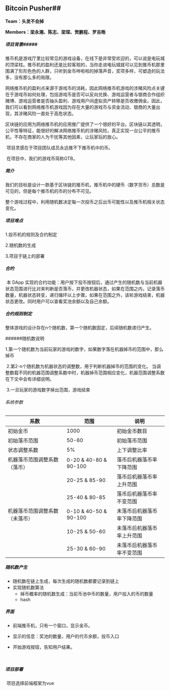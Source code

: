 

## Bitcoin Pusher##  

**Team：头发不会掉**

**Members：梁永潮、陈志、梁琛、贺鹏程、罗吉皓**

##### 项目背景#####

​	推币机是游戏厅里比较常见的游戏设备，在线下是非常受欢迎的，可以说是电玩城的顶梁柱。推币机的盈利还是比较客观的，当你走进电玩城就可以见到推币机那里围满了形形色色的人群，只听到金币哗啦啦的掉落声音，奖项多样，可塑造的玩法多，没有那么多的局限。

​	网络推币机的盈利点来源于游戏币的消耗，因此网络推币机游戏的涉赌风险点关键在于游戏币如何处理，包括游戏币是否可以反向兑换、游戏运营者与银商合作组织赌博、游戏运营者是否抽头盈利、游戏用户间虚拟资产转移是否收缴佣金。因此，我们可以看到网络推币机游戏因为存在大量的游戏币与资金流动、银商的大量出现，其涉赌风险一直处于高危状态。

​	区块链的应用为网络推币机的应用推广提供了一个很好的平台。区块链以其透明，公平性等特征，能很好的解决网络推币机的涉赌风险，真正实现一台公平的推币机，不存在商家的人为干扰等其他因素，让玩家玩的放心。

​	项目灵感在于项目团队成员永远推不下推币机中的币。

​	在项目中，我们的游戏币简称GTB。

##### 简介

​	我们的目标是设计一款基于区块链的推币机，推币机中的硬币（数字货币）总数是可见的，但是每个推币机的币的分布不可见。

​	整个游戏过程中，利用随机数决定每一次投币之后出币可能性以及推币机相关状态变化。



##### 项目难点

1.投币机的规则及合约制定

2.随机数的生成

3.项目于链上的部署



##### 合约

​	本 DApp 实现的合约功能：用户按下投币按钮后，通过产生的随机数与当前机器状态范围进行比对来判断是否落币，并更改机器状态，如果在范围之内，记录落币数量，机器状态转变，递归循环以上步骤。如果在范围之外，该轮游戏结束，机器状态更改。同时用户可以查看奖池余额以及自己余额。



##### 合约规则制定

​	整体游戏的设计存在n个随机数，第一个随机数固定，后续随机数递归产生。

######随机数说明

​	1.第一个随机数为当前玩家的游戏的数字，如果数字落在机器掉币的范围中，那么掉币

​	2.第2-n个随机数为机器状态的调整数，用于判断机器掉币的范围的变化。 当调整数载不同的机器范围调整系数中时，机器掉币范围相应变化，机器范围调整系数在下文中会有详细说明。

​	3.一旦玩家的游戏数字掉出范围，游戏结束	

###### 系统参数

| 系数              | 范围                    | 说明            |
| --------------- | --------------------- | ------------- |
| 初始金币            | 1000                  | 初始金币数目        |
| 初始落币范围          | 50-60                 | 初始落币范围        |
| 状态调整系数          | 5%                    | 上下调整比率        |
| 机器落币范围调整系数（落币）  | 0-20 & 40-80 & 90-100 | 落币后机器落币率下降范围  |
|                 | 20-25 & 85-90         | 落币后机器落币率上升范围  |
|                 | 25-40 & 80-85         | 落币后机器落币率不变范围  |
| 机器落币范围调整系数（未落币） | 0-10 & 40-50 & 90-100 | 未落币后机器落币率下降范围 |
|                 | 10-25 & 50-60         | 未落币后机器落币率上升范围 |
|                 | 25-30 & 60-90         | 未落币后机器落币率不变范围 |

##### 随机数产生

- 随机数在链上生成，每次生成的随机数都要记录到链上
- 实现随机数算法
  - 掉币概率的随机数生成：当前币池中币的数量，用户投入的币的数量
  - hash

##### 界面

- 前端推币机，只有一个窗口，显示金币。

- 显示的信息：奖池的数量，用户的代币余额，投币入口

- 开始游戏按钮，告知用户结果。

  ​

##### 项目部署

​	项目选择前端框架为vue